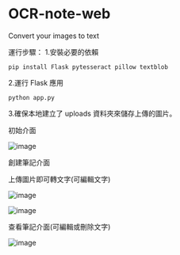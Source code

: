 # OCR-note-web
 Convert your images to text

運行步驟：
1.安裝必要的依賴

`pip install Flask pytesseract pillow textblob`

2.運行 Flask 應用

`python app.py`

3.確保本地建立了 uploads 資料夾來儲存上傳的圖片。

 
初始介面

![image](https://github.com/user-attachments/assets/32d1670a-6204-4ab1-b593-e059b6d71239)

創建筆記介面

上傳圖片即可轉文字(可編輯文字)

![image](https://github.com/user-attachments/assets/89664b0e-9889-4681-9249-42c9708f2b93)

![image](https://github.com/user-attachments/assets/fc9c1214-d384-483c-adcf-68d5265a6fdf)


查看筆記介面(可編輯或刪除文字)

![image](https://github.com/user-attachments/assets/bd14b217-af11-4dfb-b0f3-76bb1739de50)
